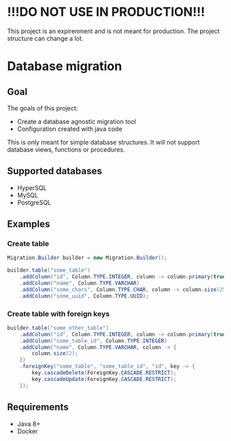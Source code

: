 # !!!DO NOT USE IN PRODUCTION!!!
This project is an expirenment and is not meant for production.
The project structure can change a lot.

# Database migration
## Goal
The goals of this project:

- Create a database agnostic migration tool
- Configuration created with java code 

This is only meant for simple database structures. It will not support database views, functions or procedures.

## Supported databases

- HyperSQL
- MySQL
- PostgreSQL

## Examples

### Create table
```java
Migration.Builder builder = new Migration.Builder();

builder.table("some_table")
    .addColumn("id", Column.TYPE.INTEGER, column -> column.primary(true).autoIncrement(true))
    .addColumn("name", Column.TYPE.VARCHAR)
    .addColumn("some_chars", Column.TYPE.CHAR, column -> column.size(25))
    .addColumn("some_uuid", Column.TYPE.UUID);
```

### Create table with foreign keys
```java
builder.table("some_other_table")
    .addColumn("id", Column.TYPE.INTEGER, column -> column.primary(true).autoIncrement(true))
    .addColumn("some_table_id", Column.TYPE.INTEGER)
    .addColumn("name", Column.TYPE.VARCHAR, column -> {
        column.size(2);
    })
    .foreignKey("some_table", "some_table_id", "id", key -> {
        key.cascadeDelete(ForeignKey.CASCADE.RESTRICT);
        key.cascadeUpdate(ForeignKey.CASCADE.RESTRICT);
    });
```

## Requirements

- Java 8+
- Docker